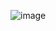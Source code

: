![image](https://github.com/Lewis-panda/AI_Lab/assets/116704255/fda921d0-7409-4bc7-b31a-158ab503a98d)
